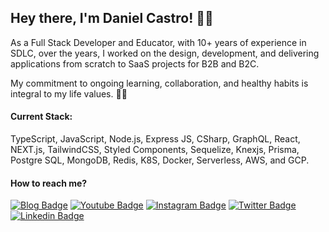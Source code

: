 
## Hey there, I'm Daniel Castro! ✌🏼

As a Full Stack Developer and Educator, with 10+ years of experience in SDLC, over the years, I worked on the design, development, and delivering applications from scratch to SaaS projects for B2B and B2C.

My commitment to ongoing learning, collaboration, and healthy habits is integral to my life values. ✌🏼

#### Current Stack:
TypeScript, JavaScript, Node.js, Express JS, CSharp, GraphQL, React, NEXT.js, TailwindCSS, Styled Components, Sequelize, Knexjs, Prisma, Postgre SQL, MongoDB, Redis, K8S, Docker, Serverless, AWS, and GCP.

#### How to reach me?

[![Blog Badge](https://img.shields.io/badge/Blog-danieldcs.com-black)](https://danieldcs.com/)
[![Youtube Badge](https://img.shields.io/badge/-Youtube-FF0000?style=flat-square&labelColor=FF0000&logo=youtube&logoColor=white&link=https://www.youtube.com/c/odanieldcs)](https://www.youtube.com/c/odanieldcs)
[![Instagram Badge](https://img.shields.io/badge/-odanieldcs-bf360c?style=flat-square&logo=Instagram&logoColor=white&link=https://www.instagram.com/odanieldcs)](https://www.instagram.com/odanieldcs/)
[![Twitter Badge](https://img.shields.io/badge/-Twitter-1ca0f1?style=flat-square&labelColor=1ca0f1&logo=twitter&logoColor=white&link=https://twitter.com/odanieldcs)](https://twitter.com/odanieldcs)
[![Linkedin Badge](https://img.shields.io/badge/-LinkedIn-blue?style=flat-square&logo=Linkedin&logoColor=white&link=https://www.linkedin.com/in/odanieldcs)](https://www.linkedin.com/in/odanieldcs)

